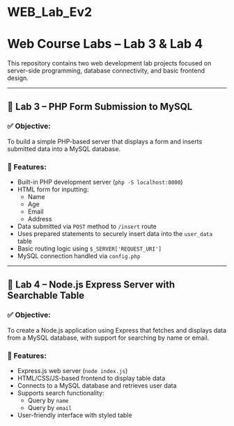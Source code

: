 # WEB_Lab_Ev2

# Web Course Labs – Lab 3 & Lab 4

This repository contains two web development lab projects focused on server-side programming, database connectivity, and basic frontend design.

---

## 📌 Lab 3 – PHP Form Submission to MySQL

### ✅ Objective:
To build a simple PHP-based server that displays a form and inserts submitted data into a MySQL database.

### 🚀 Features:
- Built-in PHP development server (`php -S localhost:8000`)
- HTML form for inputting:
  - Name
  - Age
  - Email
  - Address
- Data submitted via `POST` method to `/insert` route
- Uses prepared statements to securely insert data into the `user_data` table
- Basic routing logic using `$_SERVER['REQUEST_URI']`
- MySQL connection handled via `config.php`


---

## 📌 Lab 4 – Node.js Express Server with Searchable Table

### ✅ Objective:
To create a Node.js application using Express that fetches and displays data from a MySQL database, with support for searching by name or email.

### 🚀 Features:
- Express.js web server (`node index.js`)
- HTML/CSS/JS-based frontend to display table data
- Connects to a MySQL database and retrieves user data
- Supports search functionality:
  - Query by `name`
  - Query by `email`
- User-friendly interface with styled table

